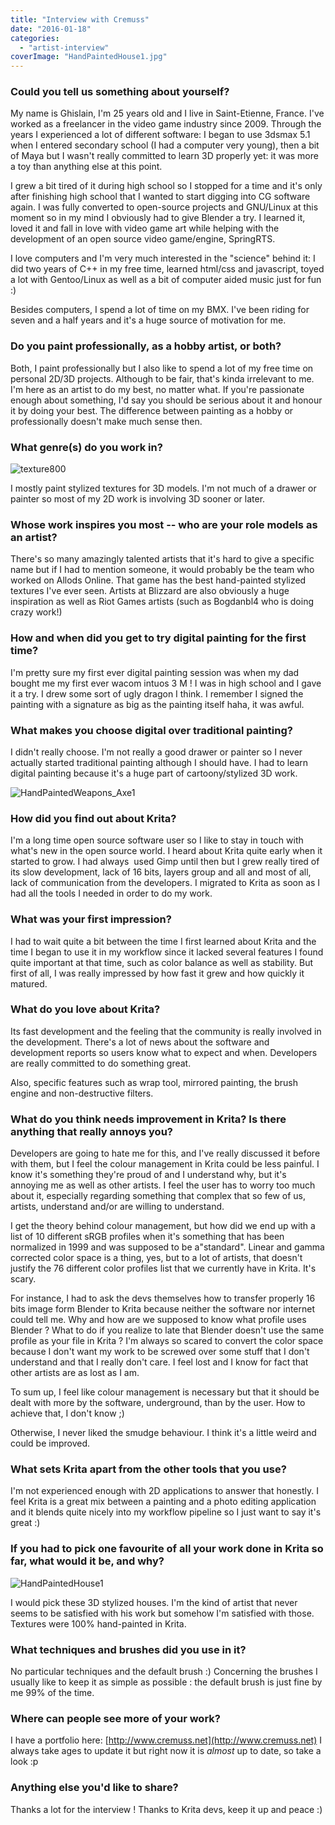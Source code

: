 ```yaml
---
title: "Interview with Cremuss"
date: "2016-01-18"
categories: 
  - "artist-interview"
coverImage: "HandPaintedHouse1.jpg"
---
```


### Could you tell us something about yourself?

My name is Ghislain, I'm 25 years old and I live in Saint-Etienne, France. I've worked as a freelancer in the video game industry since 2009. Through the years I experienced a lot of different software: I began to use 3dsmax 5.1 when I entered secondary school (I had a computer very young), then a bit of Maya but I wasn't really committed to learn 3D properly yet: it was more a toy than anything else at this point.

I grew a bit tired of it during high school so I stopped for a time and it's only after finishing high school that I wanted to start digging into CG software again. I was fully converted to open-source projects and GNU/Linux at this moment so in my mind I obviously had to give Blender a try. I learned it, loved it and fall in love with video game art while helping with the development of an open source video game/engine, SpringRTS.

I love computers and I'm very much interested in the "science" behind it: I did two years of C++ in my free time, learned html/css and javascript, toyed a lot with Gentoo/Linux as well as a bit of computer aided music just for fun :)

Besides computers, I spend a lot of time on my BMX. I've been riding for seven and a half years and it's a huge source of motivation for me.

### Do you paint professionally, as a hobby artist, or both?

Both, I paint professionally but I also like to spend a lot of my free time on personal 2D/3D projects. Although to be fair, that's kinda irrelevant to me. I'm here as an artist to do my best, no matter what. If you're passionate enough about something, I'd say you should be serious about it and honour it by doing your best. The difference between painting as a hobby or professionally doesn't make much sense then.

### What genre(s) do you work in?

![texture800](/images/posts/2016/texture800.jpg)

I mostly paint stylized textures for 3D models. I'm not much of a drawer or painter so most of my 2D work is involving 3D sooner or later.

### Whose work inspires you most -- who are your role models as an artist?

There's so many amazingly talented artists that it's hard to give a specific name but if I had to mention someone, it would probably be the team who worked on Allods Online. That game has the best hand-painted stylized textures I've ever seen. Artists at Blizzard are also obviously a huge inspiration as well as Riot Games artists (such as Bogdanbl4 who is doing crazy work!)

### How and when did you get to try digital painting for the first time?

I'm pretty sure my first ever digital painting session was when my dad bought me my first ever wacom intuos 3 M ! I was in high school and I gave it a try. I drew some sort of ugly dragon I think. I remember I signed the painting with a signature as big as the painting itself haha, it was awful.

### What makes you choose digital over traditional painting?

I didn't really choose. I'm not really a good drawer or painter so I never actually started traditional painting although I should have. I had to learn digital painting because it's a huge part of cartoony/stylized 3D work.

![HandPaintedWeapons_Axe1](/images/posts/2016/HandPaintedWeapons_Axe1.jpg)

### How did you find out about Krita?

I'm a long time open source software user so I like to stay in touch with what's new in the open source world. I heard about Krita quite early when it started to grow. I had always  used Gimp until then but I grew really tired of its slow development, lack of 16 bits, layers group and all and most of all, lack of communication from the developers. I migrated to Krita as soon as I had all the tools I needed in order to do my work.

### What was your first impression?

I had to wait quite a bit between the time I first learned about Krita and the time I began to use it in my workflow since it lacked several features I found quite important at that time, such as color balance as well as stability. But first of all, I was really impressed by how fast it grew and how quickly it matured.

### What do you love about Krita?

Its fast development and the feeling that the community is really involved in the development. There's a lot of news about the software and development reports so users know what to expect and when. Developers are really committed to do something great.

Also, specific features such as wrap tool, mirrored painting, the brush engine and non-destructive filters.

### What do you think needs improvement in Krita? Is there anything that really annoys you?

Developers are going to hate me for this, and I've really discussed it before with them, but I feel the colour management in Krita could be less painful. I know it's something they're proud of and I understand why, but it's annoying me as well as other artists. I feel the user has to worry too much about it, especially regarding something that complex that so few of us, artists, understand and/or are willing to understand.

I get the theory behind colour management, but how did we end up with a list of 10 different sRGB profiles when it's something that has been normalized in 1999 and was supposed to be a"standard". Linear and gamma corrected color space is a thing, yes, but to a lot of artists, that doesn't justify the 76 different color profiles list that we currently have in Krita. It's scary.

For instance, I had to ask the devs themselves how to transfer properly 16 bits image form Blender to Krita because neither the software nor internet could tell me. Why and how are we supposed to know what profile uses Blender ? What to do if you realize to late that Blender doesn't use the same profile as your file in Krita ? I'm always so scared to convert the color space because I don't want my work to be screwed over some stuff that I don't understand and that I really don't care. I feel lost and I know for fact that other artists are as lost as I am.

To sum up, I feel like colour management is necessary but that it should be dealt with more by the software, underground, than by the user. How to achieve that, I don't know ;)

Otherwise, I never liked the smudge behaviour. I think it's a little weird and could be improved.

### What sets Krita apart from the other tools that you use?

I'm not experienced enough with 2D applications to answer that honestly. I feel Krita is a great mix between a painting and a photo editing application and it blends quite nicely into my workflow pipeline so I just want to say it's great :)

### If you had to pick one favourite of all your work done in Krita so far, what would it be, and why?

![HandPaintedHouse1](/images/posts/2016/HandPaintedHouse1.jpg)

I would pick these 3D stylized houses. I'm the kind of artist that never seems to be satisfied with his work but somehow I'm satisfied with those. Textures were 100% hand-painted in Krita.

### What techniques and brushes did you use in it?

No particular techniques and the default brush :) Concerning the brushes I usually like to keep it as simple as possible : the default brush is just fine by me 99% of the time.

### Where can people see more of your work?

I have a portfolio here: [http://www.cremuss.net](http://www.cremuss.net) I always take ages to update it but right now it is _almost_ up to date, so take a look :p

### Anything else you'd like to share?

Thanks a lot for the interview ! Thanks to Krita devs, keep it up and peace :)
